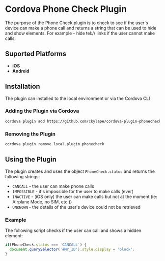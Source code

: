Cordova Phone Check Plugin
====================
The purpose of the Phone Check plugin is to check to see if the user's device can make a phone call and returns a string that can be used to hide and show elements. For example - hide tel:// links if the user cannot make calls.


## Suported Platforms

- **iOS**
- **Android**

## Installation
The plugin can installed to the local environment or via the Cordova CLI

### Adding the Plugin via Cordova
```bash
cordova plugin add https://github.com/ckylape/cordova-plugin-phonecheck.git
```

### Removing the Plugin
```bash
cordova plugin remove local.plugin.phonecheck
```

## Using the Plugin
The plugin creates and uses the object ```PhoneCheck.status``` and returns the following strings:

- ```CANCALL``` - the user can make phone calls
- ```IMPOSSIBLE``` - it's impossible for the user to make calls (ever)
- ```INACTIVE``` - (iOS only) the user can make calls but not at the moment (ie: Airplane Mode, no SIM, etc.))
- ```UNKNOWN``` - the details of the user's device could not be retrieved 

### Example
The following script checks if the user can call and shows a hidden element:

```javascript
if(PhoneCheck.status === 'CANCALL') {
  document.querySelector('#MY_ID').style.display = 'block';
}
```
